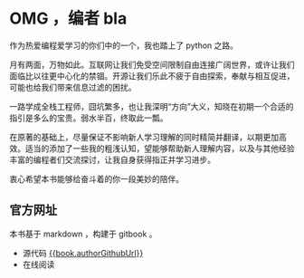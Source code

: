 # OMG ，编者 bla

作为热爱编程爱学习的你们中的一个，我也踏上了 python 之路。  

月有两面，万物如此。互联网让我们免受空间限制自由连接广阔世界，或许让我们面临比以往更中心化的禁锢。开源让我们乐此不疲于自由探索，奉献与相互促进，可能也给我们带来信息过滤的困扰。  

一路学成全栈工程师，囧坑繁多，也让我深明“方向”大义，知晓在初期一个合适的指引是多么的宝贵。弱水半百，终取此一瓢。

在原著的基础上，尽量保证不影响新人学习理解的同时精简并翻译，以期更加高效。适当的添加了一些我的粗浅认知，望能够帮助新人理解内容，以及与其他经验丰富的编程者们交流探讨，让我自身获得指正并学习进步。

衷心希望本书能够给奋斗着的你一段美妙的陪伴。

## 官方网址

本书基于 markdown ，构建于 gitbook 。
- 源代码 [{{book.authorGithubUrl}}]({{book.authorGithubUrl}})
- 在线阅读
